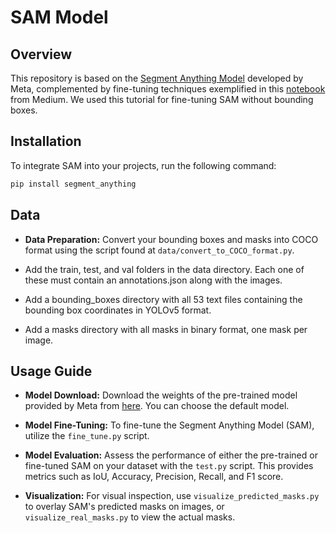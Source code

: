 # SAM Model

## Overview

This repository is based on the [Segment Anything Model](https://segment-anything.com/) developed by Meta, complemented by fine-tuning techniques exemplified in this [notebook](https://colab.research.google.com/drive/1Jb422MehJ6TYUCfcy6yxuSOJkSGAfJXj#scrollTo=5GhzOeOFbCQa) from Medium. We used this tutorial for fine-tuning SAM without bounding boxes.

## Installation

To integrate SAM into your projects, run the following command:

```bash
pip install segment_anything
```

## Data

- **Data Preparation:** Convert your bounding boxes and masks into COCO format using the script found at `data/convert_to_COCO_format.py`.
  
- Add the train, test, and val folders in the data directory. Each one of these must contain an annotations.json along with the images.
- Add a bounding_boxes directory with all 53 text files containing the bounding box coordinates in YOLOv5 format.
- Add a masks directory with all masks in binary format, one mask per image.


## Usage Guide

- **Model Download:** Download the weights of the pre-trained model provided by Meta from [here](https://github.com/facebookresearch/segment-anything/tree/main#model-checkpoints). You can choose the default model.
  
- **Model Fine-Tuning:** To fine-tune the Segment Anything Model (SAM), utilize the `fine_tune.py` script.

- **Model Evaluation:** Assess the performance of either the pre-trained or fine-tuned SAM on your dataset with the `test.py` script. This provides metrics such as IoU, Accuracy, Precision, Recall, and F1 score.

- **Visualization:** For visual inspection, use `visualize_predicted_masks.py` to overlay SAM's predicted masks on images, or `visualize_real_masks.py` to view the actual masks. 


